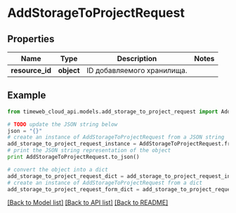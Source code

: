 # AddStorageToProjectRequest


## Properties
Name | Type | Description | Notes
------------ | ------------- | ------------- | -------------
**resource_id** | **object** | ID добавляемого хранилища. | 

## Example

```python
from timeweb_cloud_api.models.add_storage_to_project_request import AddStorageToProjectRequest

# TODO update the JSON string below
json = "{}"
# create an instance of AddStorageToProjectRequest from a JSON string
add_storage_to_project_request_instance = AddStorageToProjectRequest.from_json(json)
# print the JSON string representation of the object
print AddStorageToProjectRequest.to_json()

# convert the object into a dict
add_storage_to_project_request_dict = add_storage_to_project_request_instance.to_dict()
# create an instance of AddStorageToProjectRequest from a dict
add_storage_to_project_request_form_dict = add_storage_to_project_request.from_dict(add_storage_to_project_request_dict)
```
[[Back to Model list]](../README.md#documentation-for-models) [[Back to API list]](../README.md#documentation-for-api-endpoints) [[Back to README]](../README.md)


